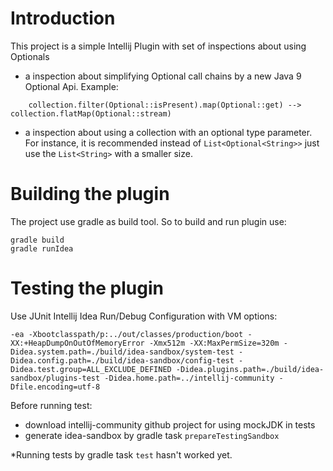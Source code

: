 Introduction
===========
This project is a simple Intellij Plugin with set of inspections about using Optionals

* a inspection about simplifying Optional call chains by a new Java 9 Optional Api.
Example:
````
    collection.filter(Optional::isPresent).map(Optional::get) --> collection.flatMap(Optional::stream)
````
* a inspection about using a collection with an optional type parameter. 
For instance, it is recommended instead of `List<Optional<String>>` just use the `List<String>` with a smaller size. 
                                
                     
Building the plugin
===================

The project use gradle as build tool. So to build and run plugin use:

    gradle build
    gradle runIdea
    
Testing the plugin
===================
Use JUnit Intellij Idea Run/Debug Configuration with VM options:
    
    -ea -Xbootclasspath/p:../out/classes/production/boot -XX:+HeapDumpOnOutOfMemoryError -Xmx512m -XX:MaxPermSize=320m -Didea.system.path=./build/idea-sandbox/system-test -Didea.config.path=./build/idea-sandbox/config-test -Didea.test.group=ALL_EXCLUDE_DEFINED -Didea.plugins.path=./build/idea-sandbox/plugins-test -Didea.home.path=../intellij-community -Dfile.encoding=utf-8

Before running test:
- download intellij-community github project for using mockJDK in tests
- generate idea-sandbox by gradle task `prepareTestingSandbox`
    
*Running tests by gradle task `test` hasn't worked yet.
